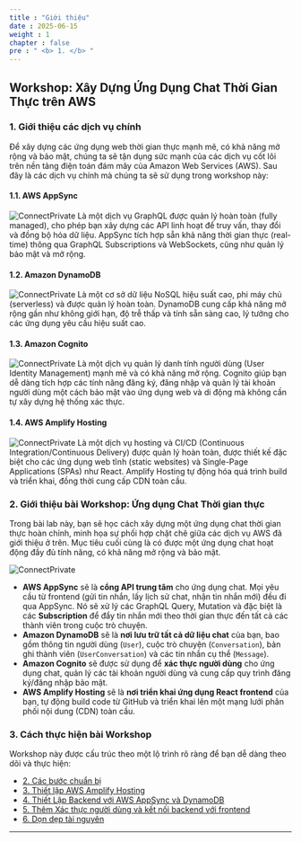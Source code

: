 ```yaml
---
title : "Giới thiệu"
date : 2025-06-15
weight : 1 
chapter : false
pre : " <b> 1. </b> "
---
```


## Workshop: Xây Dựng Ứng Dụng Chat Thời Gian Thực trên AWS

### **1. Giới thiệu các dịch vụ chính**

Để xây dựng các ứng dụng web thời gian thực mạnh mẽ, có khả năng mở rộng và bảo mật, chúng ta sẽ tận dụng sức mạnh của các dịch vụ cốt lõi trên nền tảng điện toán đám mây của Amazon Web Services (AWS). Sau đây là các dịch vụ chính mà chúng ta sẽ sử dụng trong workshop này:

#### **1.1. AWS AppSync**
![ConnectPrivate](/docs/AWSAppSync.png) 
Là một dịch vụ GraphQL được quản lý hoàn toàn (fully managed), cho phép bạn xây dựng các API linh hoạt để truy vấn, thay đổi và đồng bộ hóa dữ liệu. AppSync tích hợp sẵn khả năng thời gian thực (real-time) thông qua GraphQL Subscriptions và WebSockets, cũng như quản lý bảo mật và mở rộng.

#### **1.2. Amazon DynamoDB**
![ConnectPrivate](/images/DynamoDB.png) 
Là một cơ sở dữ liệu NoSQL hiệu suất cao, phi máy chủ (serverless) và được quản lý hoàn toàn. DynamoDB cung cấp khả năng mở rộng gần như không giới hạn, độ trễ thấp và tính sẵn sàng cao, lý tưởng cho các ứng dụng yêu cầu hiệu suất cao.

#### **1.3. Amazon Cognito**
![ConnectPrivate](/images/Cognito.png) 
Là một dịch vụ quản lý danh tính người dùng (User Identity Management) mạnh mẽ và có khả năng mở rộng. Cognito giúp bạn dễ dàng tích hợp các tính năng đăng ký, đăng nhập và quản lý tài khoản người dùng một cách bảo mật vào ứng dụng web và di động mà không cần tự xây dựng hệ thống xác thực.

#### **1.4. AWS Amplify Hosting**
![ConnectPrivate](/images/Amplify.png) 
Là một dịch vụ hosting và CI/CD (Continuous Integration/Continuous Delivery) được quản lý hoàn toàn, được thiết kế đặc biệt cho các ứng dụng web tĩnh (static websites) và Single-Page Applications (SPAs) như React. Amplify Hosting tự động hóa quá trình build và triển khai, đồng thời cung cấp CDN toàn cầu.

### **2. Giới thiệu bài Workshop: Ứng dụng Chat Thời gian thực**

Trong bài lab này, bạn sẽ học cách xây dựng một ứng dụng chat thời gian thực hoàn chỉnh, minh họa sự phối hợp chặt chẽ giữa các dịch vụ AWS đã giới thiệu ở trên. Mục tiêu cuối cùng là có được một ứng dụng chat hoạt động đầy đủ tính năng, có khả năng mở rộng và bảo mật.

![ConnectPrivate](/images/tgt.png) 

* **AWS AppSync** sẽ là **cổng API trung tâm** cho ứng dụng chat. Mọi yêu cầu từ frontend (gửi tin nhắn, lấy lịch sử chat, nhận tin nhắn mới) đều đi qua AppSync. Nó sẽ xử lý các GraphQL Query, Mutation và đặc biệt là các **Subscription** để đẩy tin nhắn mới theo thời gian thực đến tất cả các thành viên trong cuộc trò chuyện.
* **Amazon DynamoDB** sẽ là **nơi lưu trữ tất cả dữ liệu chat** của bạn, bao gồm thông tin người dùng (`User`), cuộc trò chuyện (`Conversation`), bản ghi thành viên (`UserConversation`) và các tin nhắn cụ thể (`Message`).
* **Amazon Cognito** sẽ được sử dụng để **xác thực người dùng** cho ứng dụng chat, quản lý các tài khoản người dùng và cung cấp quy trình đăng ký/đăng nhập bảo mật.
* **AWS Amplify Hosting** sẽ là **nơi triển khai ứng dụng React frontend** của bạn, tự động build code từ GitHub và triển khai lên một mạng lưới phân phối nội dung (CDN) toàn cầu.

### **3. Cách thực hiện bài Workshop**

Workshop này được cấu trúc theo một lộ trình rõ ràng để bạn dễ dàng theo dõi và thực hiện:

* [2. Các bước chuẩn bị](./2-Prerequiste/)
* [3. Thiết lập AWS Amplify Hosting](./3-AmplifyHosting/)
* [4. Thiết Lập Backend với AWS AppSync và DynamoDB](./4-backend/)
* [5. Thêm Xác thực người dùng và kết nối backend với frontend](./5-Authentication/)
* [6. Dọn dẹp tài nguyên](./6-cleanup/)

---